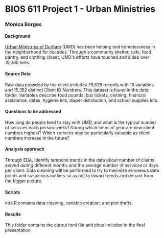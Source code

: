 # BIOS 611 Project 1 - Urban Ministries
### Monica Borges

#### Background 
[Urban Ministries of Durham](http://umdurham.org/) (UMD) has been helping end homelessness in the neighborhood for decades. Through a community shelter, cafe, food pantry, and clothing closet, UMD's efforts have touched and aided over 15,000 lives. 

#### Source Data
Raw data provided by the client includes 79,838 records with 18 variables and 15,352 distinct Client ID Numbers. This dataset is found in the *data* folder.
Variables describe food pounds, bus tickets, clothing, financial assistance, dates, hygiene kits, diaper distribution, and school supplies kits.

#### Questions to be addressed
How long do people tend to stay with UMD, and what is the typical number of services each person seeks?
During which times of year are new client numbers highest?
Which services may be particularly valuable as client numbers increase in the future?

#### Analysis approach
Through EDA, identify temporal trends in the data about number of clients served during different months and the average number of services or days per client.
Data cleaning will be performed to try to minimize erroneous data points and suspicious outliers so as not to thwart trends and detract from the bigger picture.

#### Scripts
eda.R contains data cleaning, variable creation, and plot drafts. 

#### Results
This folder contains the output html file and plots included in the final presentation. 

